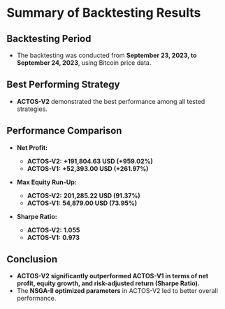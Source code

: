 # Summary of Backtesting Results

## Backtesting Period  
- The backtesting was conducted from **September 23, 2023, to September 24, 2023**, using Bitcoin price data.

## Best Performing Strategy  
- **ACTOS-V2** demonstrated the best performance among all tested strategies.

## Performance Comparison  
- **Net Profit:**  
  - **ACTOS-V2:** **+191,804.63 USD (+959.02%)**  
  - **ACTOS-V1:** **+52,393.00 USD (+261.97%)**  

- **Max Equity Run-Up:**  
  - **ACTOS-V2:** **201,285.22 USD (91.37%)**  
  - **ACTOS-V1:** **54,879.00 USD (73.95%)**  

- **Sharpe Ratio:**  
  - **ACTOS-V2:** **1.055**  
  - **ACTOS-V1:** **0.973**  

## Conclusion  
- **ACTOS-V2 significantly outperformed ACTOS-V1 in terms of net profit, equity growth, and risk-adjusted return (Sharpe Ratio).**  
- The **NSGA-II optimized parameters** in ACTOS-V2 led to better overall performance.  

